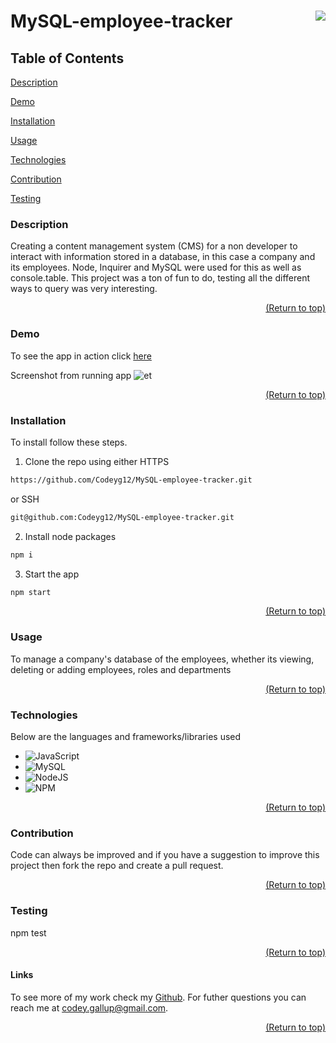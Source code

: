 <a name="readme-top"></a>

# MySQL-employee-tracker [<img align="right" src="https://img.shields.io/badge/license-MIT-00beef"></img>](LICENSE)

## Table of Contents

[Description](#description)

[Demo](#demo)

[Installation](#installation)

[Usage](#usage)

[Technologies](#tech)

[Contribution](#contribution)

[Testing](#test)

### Description

Creating a content management system (CMS) for a non developer to interact with information stored in a database, in this case a company and its employees. Node, Inquirer and MySQL were used for this as well as console.table. This project was a ton of fun to do, testing all the different ways to query was very interesting.

<p align="right"><a href="#readme-top">(Return to top)</a></p>

### Demo

To see the app in action click [here](https://drive.google.com/file/d/146Tm47Vuk9i1XhDXDfVfXm2nUeoxAy_4/view)

Screenshot from running app ![et](https://user-images.githubusercontent.com/103782398/185019926-270d697f-0a98-401c-a438-5f9254420871.png)

<p align="right"><a href="#readme-top">(Return to top)</a></p>

### Installation

To install follow these steps.

1. Clone the repo using either HTTPS

```sh
https://github.com/Codeyg12/MySQL-employee-tracker.git
```

or SSH

```sh
git@github.com:Codeyg12/MySQL-employee-tracker.git
```

2. Install node packages

```sh
npm i
```

3. Start the app

```sh
npm start
```

<p align="right"><a href="#readme-top">(Return to top)</a></p>

### Usage

To manage a company's database of the employees, whether its viewing, deleting or adding employees, roles and departments

<p align="right"><a href="#readme-top">(Return to top)</a></p>

### Technologies

Below are the languages and frameworks/libraries used

- ![JavaScript](https://img.shields.io/badge/javascript-%23323330.svg?style=for-the-badge&logo=javascript&logoColor=%23F7DF1E)
- ![MySQL](https://img.shields.io/badge/mysql-%2300f.svg?style=for-the-badge&logo=mysql&logoColor=white)
- ![NodeJS](https://img.shields.io/badge/node.js-6DA55F?style=for-the-badge&logo=node.js&logoColor=white)
- ![NPM](https://img.shields.io/badge/NPM-%23000000.svg?style=for-the-badge&logo=npm&logoColor=white)

<p align="right"><a href="#readme-top">(Return to top)</a></p>

### Contribution

Code can always be improved and if you have a suggestion to improve this project then fork the repo and create a pull request.

<p align="right"><a href="#readme-top">(Return to top)</a></p>

### Testing

npm test

<p align="right"><a href="#readme-top">(Return to top)</a></p>

#### Links

To see more of my work check my [Github](https://github.com/Codeyg12). For futher questions you can reach me at codey.gallup@gmail.com.

<p align="right"><a href="#readme-top">(Return to top)</a></p>
